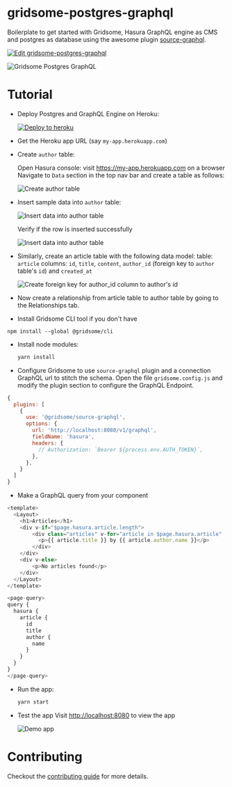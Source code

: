 # gridsome-postgres-graphql

Boilerplate to get started with Gridsome, Hasura GraphQL engine as CMS and postgres as database using the awesome plugin [source-graphql](https://github.com/gridsome/gridsome/tree/master/packages/source-graphql).

[![Edit gridsome-postgres-graphql](https://codesandbox.io/static/img/play-codesandbox.svg)](https://codesandbox.io/s/github/hasura/graphql-engine/tree/master/community/sample-apps/gridsome-postgres-graphql?fontsize=14)

![Gridsome Postgres GraphQL](https://graphql-engine-cdn.hasura.io/assets/gridsome-postgres-graphql/gridsome-postgres-graphql.png)

# Tutorial

- Deploy Postgres and GraphQL Engine on Heroku:

  [![Deploy to
  heroku](https://www.herokucdn.com/deploy/button.svg)](https://heroku.com/deploy?template=https://github.com/hasura/graphql-engine-heroku)

- Get the Heroku app URL (say `my-app.herokuapp.com`)

- Create `author` table:

  Open Hasura console: visit https://my-app.herokuapp.com on a browser  
  Navigate to `Data` section in the top nav bar and create a table as follows:

  ![Create author table](../gatsby-postgres-graphql/assets/add_table.jpg)

- Insert sample data into `author` table:

  ![Insert data into author table](../gatsby-postgres-graphql/assets/insert_data.jpg)

  Verify if the row is inserted successfully

  ![Insert data into author table](../gatsby-postgres-graphql/assets/browse_rows.jpg)

- Similarly, create an article table with the following data model:
table: `article`
columns: `id`, `title`, `content`, `author_id` (foreign key to `author` table's `id`) and `created_at`

  ![Create foreign key for author_id column to author's id](../react-static-graphql/assets/author_fk.png)

- Now create a relationship from article table to author table by going to the Relationships tab.

- Install Gridsome CLI tool if you don't have

`npm install --global @gridsome/cli`

- Install node modules:
  ```bash
  yarn install
  ```

- Configure Gridsome to use `source-graphql` plugin and a connection GraphQL url to stitch the schema. Open the file `gridsome.config.js` and modify the plugin section to configure the GraphQL Endpoint.

```js
{
  plugins: [
    {
      use: '@gridsome/source-graphql',
      options: {
        url: 'http://localhost:8080/v1/graphql',
        fieldName: 'hasura',
        headers: {
          // Authorization: `Bearer ${process.env.AUTH_TOKEN}`,
        },
      },
    }
  ]
}
```

- Make a GraphQL query from your component

```js
<template>
  <Layout>
    <h1>Articles</h1>
    <div v-if="$page.hasura.article.length">
        <div class="articles" v-for="article in $page.hasura.article" :key="article.id">
          <p>{{ article.title }} by {{ article.author.name }}</p>
        </div>
    </div>
    <div v-else>
        <p>No articles found</p>
    </div>
  </Layout>
</template>

<page-query>
query {
  hasura {
    article {
      id
      title
      author {
        name
      }
    }
  }
}
</page-query>
```

- Run the app:
  ```bash
  yarn start
  ```
- Test the app
  Visit [http://localhost:8080](http://localhost:8080) to view the app

  ![Demo app](https://graphql-engine-cdn.hasura.io/assets/gridsome-postgres-graphql/gridsome-homepage.png)

# Contributing

Checkout the [contributing guide](../../../CONTRIBUTING.md#community-content) for more details.

